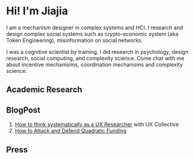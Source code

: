 # Hi! I'm Jiajia

I am a mechanism designer in complex systems and HCI. I research and design complex social systems such as crypto-economic system (aka Token Engineering), misinformation on social networks. 

I was a cognitive scientist by training, I did research in psychology, design research, social computing, and complexity science. Come chat with me about incentive mechanisims, coordination mechanisms and complexity science.

## Academic Research

## BlogPost
1. [How to think systematically as a UX Researcher](https://uxdesign.cc/how-to-think-systematically-as-a-ux-researcher-50f4a7ed2b27) with UX Collective
2. [How to Attack and Defend Quadratic Funding](https://gitcoin.co/blog/how-to-attack-and-defend-quadratic-funding/)

## Press


